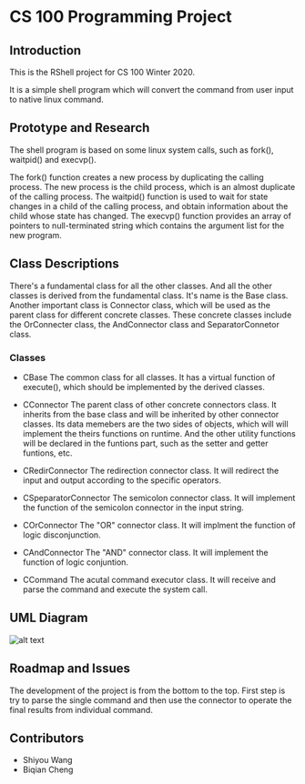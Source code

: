# CS 100 Programming Project

## Introduction

This is the RShell project for CS 100 Winter 2020.

It is a simple shell program which will convert the command from user input to native linux command.

## Prototype and Research

The shell program is based on some linux system calls, such as fork(), waitpid() and execvp().

The fork() function creates a new process by duplicating the calling process. The new process is the child process, which is an almost duplicate of the calling process. The waitpid() function is used to wait for state changes in a child of the calling process, and obtain information about the child whose state has changed. The execvp() function provides an array of pointers to null-terminated string which contains the argument list for the new program.


## Class Descriptions

There's a fundamental class for all the other classes. And all the other classes is derived from the fundamental class. It's name is the Base class. Another important class is Connector class, which will be used as the parent class for different concrete classes. These concrete classes include the OrConnecter class, the AndConnector class and SeparatorConnetor class.

### Classes
 * CBase
  The common class for all classes. It has a virtual function of execute(), which should be implemented by the derived classes.
  
 * CConnector
  The parent class of other concrete connectors class. It inherits from the base class and will be inherited by other connector classes. Its data memebers are the two sides of objects, which will will implement the theirs functions on runtime. And the other utility functions will be declared in the funtions part, such as the setter and getter funtions, etc.
  
 * CRedirConnector
  The redirection connector class. It will redirect the input and output according to the specific operators.

 * CSpeparatorConnector
  The semicolon connector class. It will implement the function of the semicolon connector in the input string.
  
 * COrConnector
  The "OR" connector class. It will implment the function of logic disconjunction.
  
 * CAndConnector
  The "AND" connector class. It will implement the function of logic conjuntion.

 * CCommand
  The acutal command executor class. It will receive and parse the command and execute the system call.
  
## UML Diagram

![alt text](https://github.com/cs100/assignment-swthursproj/blob/master/images/cs100UML.png?raw=true, "UML")


## Roadmap and Issues

The development of the project is from the bottom to the top. First step is try to parse the single command and then use the connector to operate the final results from individual command.

## Contributors
- Shiyou Wang
- Biqian Cheng
